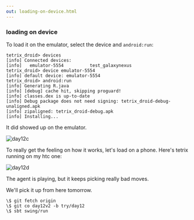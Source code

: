 ```yaml
---
out: loading-on-device.html
---
```


### loading on device

To load it on the emulator, select the device and `android:run`:

```
tetrix_droid> devices
[info] Connected devices:
[info]   emulator-5554          test_galaxynexus
tetrix_droid> device emulator-5554
[info] default device: emulator-5554
tetrix_droid> android:run
[info] Generating R.java
[info] [debug] cache hit, skipping proguard!
[info] classes.dex is up-to-date
[info] Debug package does not need signing: tetrix_droid-debug-unaligned.apk
[info] zipaligned: tetrix_droid-debug.apk
[info] Installing...
```

It did showed up on the emulator.

![day12c](http://eed3si9n.com/images/tetrix-in-scala-day12c.png)

To really get the feeling on how it works, let's load on a phone. Here's tetrix running on my htc one:

![day12d](http://eed3si9n.com/images/tetrix-in-scala-day12d.jpg)

The agent is playing, but it keeps picking really bad moves.

We'll pick it up from here tomorrow.

```
\$ git fetch origin
\$ git co day12v2 -b try/day12
\$ sbt swing/run
```

